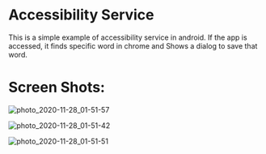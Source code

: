 # Accessibility Service

This is a simple example of accessibility service in android. If the app is accessed, it finds specific word in chrome and Shows a dialog to save that word.


# Screen Shots:

![photo_2020-11-28_01-51-57](https://user-images.githubusercontent.com/38455574/100487532-5df43f00-311e-11eb-85a0-2e520f70256c.jpg)

![photo_2020-11-28_01-51-42](https://user-images.githubusercontent.com/38455574/100487534-5f256c00-311e-11eb-880d-f56d5fdc4d81.jpg)

![photo_2020-11-28_01-51-51](https://user-images.githubusercontent.com/38455574/100487535-60569900-311e-11eb-908a-1a8c846b71ac.jpg)



